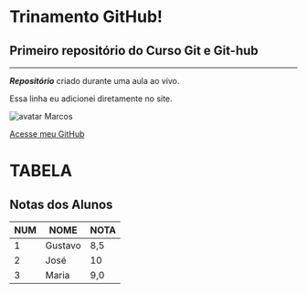 # Trinamento GitHub!

## Primeiro repositório do Curso Git e Git-hub ##
---
*__Repositório__* criado durante uma aula ao vivo.

Essa linha eu  adicionei diretamente  no site.


![avatar Marcos](https://user-images.githubusercontent.com/95326659/146652724-8f67eade-87d9-41bc-89b0-56a5bdb93bdf.png)

[Acesse meu GitHub](https://github.com/MarcosSouzaa)

# TABELA
## Notas dos Alunos
NUM | NOME | NOTA
---|---|---
1 | Gustavo | 8,5
2 | José | 10
3 | Maria | 9,0

